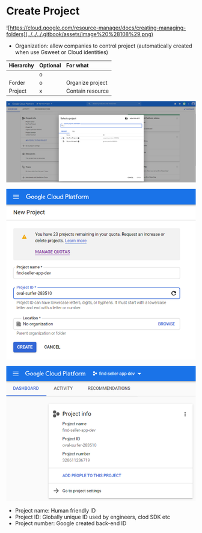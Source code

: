 # Create Project

![https://cloud.google.com/resource-manager/docs/creating-managing-folders](../../../.gitbook/assets/image%20%28108%29.png)

* Organization: allow companies to control project \(automatically created when use Gsweet or Cloud identities\)

| Hierarchy | Optional | For what |
| :--- | :--- | :--- |
|  | o |  |
| Forder | o | Organize project |
| Project | x | Contain resource |

![](../../../.gitbook/assets/image%20%28107%29.png)

![](../../../.gitbook/assets/image%20%28120%29.png)

![](../../../.gitbook/assets/image%20%28125%29.png)

* Project name: Human friendly ID
* Project ID: Globally unique ID used by engineers, clod SDK etc
* Project number: Google created back-end ID





